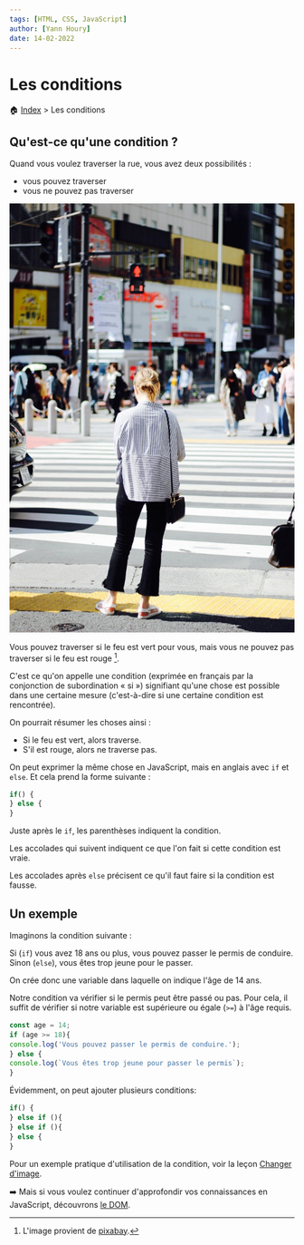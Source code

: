 ```yaml
---
tags: [HTML, CSS, JavaScript]
author: [Yann Houry]
date: 14-02-2022
---
```


# Les conditions
🏠 [Index](https://github.com/YannHY/html-css-js/blob/main/index.md) > Les conditions

## Qu'est-ce qu'une condition ?
Quand vous voulez traverser la rue, vous avez deux possibilités :
- vous pouvez traverser
- vous ne pouvez pas traverser

![](https://github.com/YannHY/html-css-js/blob/main/Images/people-g03bd564ad_1280.jpg)

Vous pouvez traverser si le feu est vert pour vous, mais vous ne pouvez pas traverser si le feu est rouge [^1].

C'est ce qu'on appelle une condition (exprimée en français par la conjonction de subordination « si ») signifiant qu'une chose est possible dans une certaine mesure (c'est-à-dire si une certaine condition est rencontrée).

On pourrait résumer les choses ainsi :

- Si le feu est vert, alors traverse.
- S'il est rouge, alors ne traverse pas.

On peut exprimer la même chose en JavaScript, mais en anglais avec `if` et `else`. Et cela prend la forme suivante :

```js
if() {
} else {
}
```

Juste après le `if`, les parenthèses indiquent la condition.

Les accolades qui suivent indiquent ce que l'on fait si cette condition est vraie.

Les accolades après `else` précisent ce qu'il faut faire si la condition est fausse.

## Un exemple
Imaginons la condition suivante :

Si (`if`) vous avez 18 ans ou plus, vous pouvez passer le permis de conduire. Sinon (`else`), vous êtes trop jeune pour le passer.

On crée donc une variable dans laquelle on indique l'âge de 14 ans.

Notre condition va vérifier si le permis peut être passé ou pas. Pour cela, il suffit de vérifier si notre variable est supérieure ou égale (`>=`) à l'âge requis.

``` js
const age = 14;
if (age >= 18){
console.log('Vous pouvez passer le permis de conduire.');
} else {
console.log(`Vous êtes trop jeune pour passer le permis`);
}
```

Évidemment, on peut ajouter plusieurs conditions:

```js
if() {
} else if (){
} else if (){
} else {
}
```

Pour un exemple pratique d'utilisation de la condition, voir la leçon [Changer d'image](https://github.com/YannHY/html-css-js/blob/main/6.%20Sixième%20partie/6.3%20Changer%20d'image.md).

➡️ Mais si vous voulez continuer d'approfondir vos connaissances en JavaScript, découvrons [le DOM](https://github.com/YannHY/html-css-js/blob/main/6.%20Sixième%20partie/6.1.3%20Le%20DOM.md).

[^1]: L'image provient de [pixabay](https://pixabay.com/photos/people-walking-street-pedestrian-2564699/).
